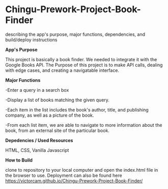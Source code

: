 # Chingu-Prework-Project-Book-Finder

describing the app's purpose, major functions, dependencies, and build/deploy instructions

**App's Purpose**

This project is basically a book finder. We needed to integrate it with the Google Books API. The Purpose of this project is to make API calls, dealing with edge cases, and creating a navigatable interface.

**Major Functions**

-Enter a query in a search box

-Display a list of books matching the given query.

-Each item in the list includes the book's author, title, and publishing company, as well as a picture of the book.

-From each list item, we are able to navigate to more information about the book, from an external site of the particular book.

**Depedencies / Used Resources**

HTML, CSS, Vanilla Javascript

**How to Build**

clone to repository to your local computer and open the index.html file in the browser to use. Deployment can also be found here https://victorcam.github.io/Chingu-Prework-Project-Book-Finder/
